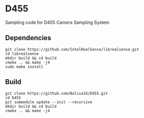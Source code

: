 # D455

Sampling code for D455 Camera Sampling System

## Dependencies
```
git clone https://github.com/IntelRealSense/librealsense.git
cd librealsense
mkdir build && cd build
cmake .. && make -j4
sudo make install
```

## Build
```
git clone https://github.com/Balisa16/D455.git
cd D455
git submodule update --init --recursive
mkdir build && cd build
cmake .. && make -j4 
```